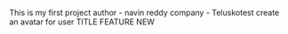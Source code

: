 This is my first project
author - navin reddy
company - Teluskotest
create an avatar for user
TITLE
FEATURE NEW